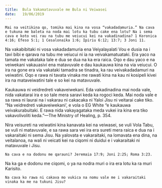 ```yaml
---
title:  Bula Vakamatavuvale me Bula ni Veiwasei
date:   19/06/2019
---
```


`Mai na veitikina qo, tomika mai kina na vosa “vakadadamuria.” Na cava e tukuna me baleta na noda mai lotu ka tubu cake ena lotu? Na i sema cava e koto vei rau na tubu me veiucui kei na vakadinadina? 1 Koronica 4:16; Efeso 5:1; 1 Cesalonaika 1:6; Ipiriu 6:12; 13:7; 3 Joni 11.`

Na vakabibitaki ni vosa vakadadamuria ena Veiyalayalati Vou e dusia na i tavi bibi e qarava na tubu me veiucui ni ia na veivakamatuataki. Era yaco na tamata me vakataka tale e dua se dua na ka era raica. Oqo e dau yaco e na veiwekani vakauasivi ena matavuvale e dau kaukauwa kina na via veiucui. O ira na gone era via vakataki tamadra se tinadra, ka rau veivakadadamuri na veiwatini. Oqo e rawa ni tavata vinaka me rawati kina na kau ni kosipeli kivei ira na mataveiwatini tale e so kei na matavuvale.

Kaukauwa ni veidredreti vakaveiwekani. Eda vakadinadina mai noda vale, nida vakatarai ira e so tale mera saravi keda ka rogoci keda. Mai noda vale e sa rawa ni laurai na i vakarau ni cakacaka ni Yaloi Jisu ni veitarai cake tiko. “Na veidredreti vakaveiwekani’, e vola o EG White “e kaukauwa veivakurabuitaki. E rawa nida vakayagataka meda vukei ira kina era tiko vakavolivoliti keda.”—The Ministry of Healing, p. 354.

Nira veisureti na veiwatini kina kanavata kei na veiwasei, se vuli Vola Tabu, se vuli ni matavuvale, e sa rawa sara vei ira era sureti mera raica e dua na i vakaraitaki ni sema Jisu. Na yalovata e vakaraitaki, na lomavata ena dina, na veitalanoa, na wali ni veicati kei na ciqomi ni duidui e i vakaraitaki ni matavuvale i Jisu.

`Na cava e na dodonu me qarauni? Jeremaia 17:9; Joni 2:25; Roma 3:23.`

Na ka ga e dodonu me ciqomi, o ya na nodra muri o ira era lotu ka ra muri Karisito.

`Na cava ko rawa ni cakava mo vukica na nomu vale me i vakaraitaki vinaka ka me na tukuni Jisu?`